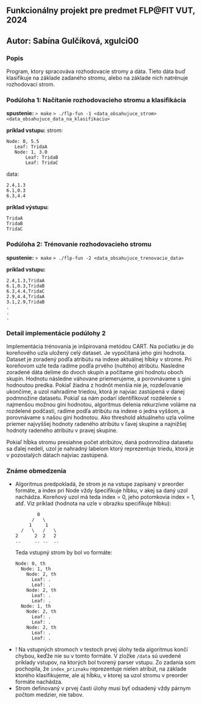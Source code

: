 ## Funkcionálny projekt pre predmet FLP@FIT VUT, 2024
## Autor: Sabína Gulčíková, xgulci00

### Popis
Program, ktory spracováva rozhodovacie stromy a dáta. Tieto dáta buď klasifikuje na základe 
zadaného stromu, alebo na základe nich natrénuje rozhodovací strom.

### Podúloha 1: Načítanie rozhodovacieho stromu a klasifikácia
**spustenie:**
`> make`
`> ./flp-fun -1 <data_obsahujuce_strom> <data_obsahujuce_data_na_klasifikaciu>`

**príklad vstupu:**
strom:
```text
Node: 0, 5.5
   Leaf: TridaA
   Node: 1, 3.0
       Leaf: TridaB
       Leaf: TridaC
```

data:
```text
2.4,1.3
6.1,0.3
6.3,4.4
```

**príklad výstupu:**
```text
TridaA
TridaB
TridaC
```

### Podúloha 2: Trénovanie rozhodovacieho stromu

**spustenie:**
`> make`
`> ./flp-fun -2 <data_obsahujuce_trenovacie_data>`

**príklad vstupu:**
```text
2.4,1.3,TridaA
6.1,0.3,TridaB
6.3,4.4,TridaC
2.9,4.4,TridaA
3.1,2.9,TridaB
.
.
.
```

### Detail implementácie podúlohy 2
Implementácia trénovania je inšpirovaná metódou CART. Na počiatku je do koreňového uzla uložený celý dataset.
Je vypočítaná jeho gini hodnota. Dataset je zoradený podľa atribútu na indexe aktuálnej hĺbky v strome. Pri koreňovom
uzle teda radíme podľa prvého (nultého) atribútu. Nasledne zoradené dáta delíme do dvoch skupín a počítame gini hodnotu
oboch skupín. Hodnotu následne váhovane priemerujeme, a porovnávame s gini hodnoutou predka. 
Pokiaľ žiadna z hodnôt menšia nie je, rozdeľovanie ukončíme, a uzol nahradíme triedou, ktorá je najviac zastúpená v danej podmnožine datasetu. 
Pokiaľ sa nám podarí identifikovať rozdelenie s najmenšou možnou gini hodnotou, algoritmus delenia rekurzívne voláme na rozdelené podčasti, 
radíme podľa atribútu na indexe o jedna vyššom, a porovnávame s našou gini hodnotou. Ako threshold aktuálneho uzla volíme priemer najvyššej hodnoty
radeného atribútu v ľavej skupine a najnižšej hodnoty radeného atribútu v pravej skupine.

Pokiaľ hĺbka stromu presiahne počet atribútov, daná podmnožina datasetu sa ďalej nedelí, uzol je nahradný labelom ktorý
reprezentuje triedu, ktorá je v pozostalých dátach najviac zastúpená.

### Známe obmedzenia
- Algoritmus predpokladá, že strom je na vstupe zapísaný v preorder formáte, a index pri Node vždy špecifikuje 
    hĺbku, v akej sa daný uzol nachádza. Koreňový uzol má teda index = 0, jeho potomkovia index = 1, atď.
    Viz príklad (hodnota na uzle v obrazku specifikuje hlbku):
    ```text
            0
          /   \
         1     1
      /   \   /   \
    2      2  2   2
    ..     .. ..  ..
    ```
    Teda vstupný strom by bol vo formáte:
    ```text
    Node: 0, th
      Node: 1, th
        Node: 2, th
          Leaf: .
          Leaf: .
        Node: 2, th
          Leaf: .
          Leaf: .
      Node: 1, th
        Node: 2, th
          Leaf: .
          Leaf: .
        Node: 2, th
          Leaf: .
          Leaf: .        
    ```
- ! Na vstupných stromoch v testoch prvej úlohy teda algoritmus končí chybou, keďže nie su v tomto formáte. V zložke `/data`
sú uvedené príklady vstupov, na ktorých bol tvorený parser vstupu. Zo zadania som pochopila, že `index_priznaku` reprezentuje
nielen atribút, na základe ktorého klasifikujeme, ale aj hĺbku, v ktorej sa uzol stromu v preorder formáte nachádza. 
- Strom definovaný v prvej časti úlohy musí byť odsadený vždy párnym počtom medzier, nie tabov. 